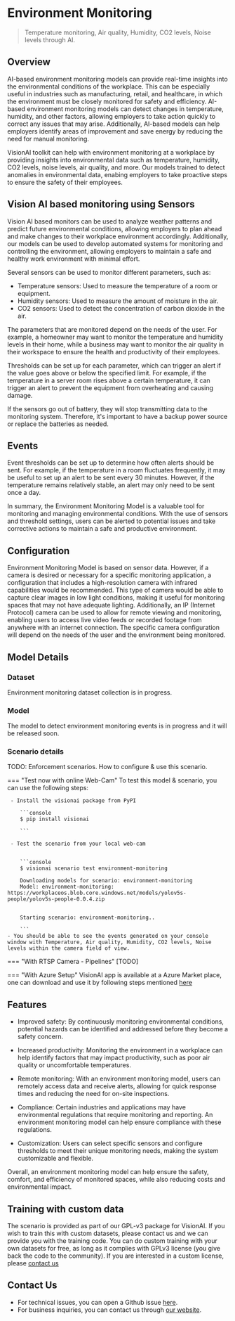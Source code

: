 # Environment Monitoring

> Temperature monitoring, Air quality, Humidity, CO2 levels, Noise levels through AI.

## Overview


AI-based environment monitoring models can provide real-time insights into the environmental conditions of the workplace. This can be especially useful in industries such as manufacturing, retail, and healthcare, in which the environment must be closely monitored for safety and efficiency. AI-based environment monitoring models can detect changes in temperature, humidity, and other factors, allowing employers to take action quickly to correct any issues that may arise. Additionally, AI-based models can help employers identify areas of improvement and save energy by reducing the need for manual monitoring.

VisionAI toolkit can help with environment monitoring at a workplace by providing insights into environmental data such as temperature, humidity, CO2 levels, noise levels, air quality, and more. Our models trained to detect anomalies in environmental data, enabing employers to take proactive steps to ensure the safety of their employees. 

## Vision AI based monitoring using Sensors

Vision AI based monitors can be used to analyze weather patterns and predict future environmental conditions, allowing employers to plan ahead and make changes to their workplace environment accordingly. Additionally, our models can be used to develop automated systems for monitoring and controlling the environment, allowing employers to maintain a safe and healthy work environment with minimal effort.

Several sensors can be used to monitor different parameters, such as:

- Temperature sensors: Used to measure the temperature of a room or equipment.
- Humidity sensors: Used to measure the amount of moisture in the air.
- CO2 sensors: Used to detect the concentration of carbon dioxide in the air.

The parameters that are monitored depend on the needs of the user. For example, a homeowner may want to monitor the temperature and humidity levels in their home, while a business may want to monitor the air quality in their workspace to ensure the health and productivity of their employees.

Thresholds can be set up for each parameter, which can trigger an alert if the value goes above or below the specified limit. For example, if the temperature in a server room rises above a certain temperature, it can trigger an alert to prevent the equipment from overheating and causing damage.

If the sensors go out of battery, they will stop transmitting data to the monitoring system. Therefore, it's important to have a backup power source or replace the batteries as needed.
    
## Events

Event thresholds can be set up to determine how often alerts should be sent. For example, if the temperature in a room fluctuates frequently, it may be useful to set up an alert to be sent every 30 minutes. However, if the temperature remains relatively stable, an alert may only need to be sent once a day.

In summary, the Environment Monitoring Model is a valuable tool for monitoring and managing environmental conditions. With the use of sensors and threshold settings, users can be alerted to potential issues and take corrective actions to maintain a safe and productive environment.


## Configuration

Environment Monitoring Model is based on sensor data.
However, if a camera is desired or necessary for a specific monitoring application, a configuration that includes a high-resolution camera with infrared capabilities would be recommended. This type of camera would be able to capture clear images in low light conditions, making it useful for monitoring spaces that may not have adequate lighting. Additionally, an IP (Internet Protocol) camera can be used to allow for remote viewing and monitoring, enabling users to access live video feeds or recorded footage from anywhere with an internet connection. The specific camera configuration will depend on the needs of the user and the environment being monitored.


## Model Details

### Dataset

Environment monitoring dataset collection is in progress.


### Model

The model to detect environment monitoring events is in progress and it will be released soon.

### Scenario details

TODO: Enforcement scenarios. How to configure & use this scenario.


=== "Test now with online Web-Cam"
     To test this model & scenario, you can use the following steps:

     - Install the visionai package from PyPI
     
        ```console
        $ pip install visionai
        
        ```
     
     - Test the scenario from your local web-cam
     

        ```console
        $ visionai scenario test environment-monitoring

        Downloading models for scenario: environment-monitoring
        Model: environment-monitoring: https://workplaceos.blob.core.windows.net/models/yolov5s-people/yolov5s-people-0.0.4.zip
        

        Starting scenario: environment-monitoring..

        ```
    - You should be able to see the events generated on your console window with Temperature, Air quality, Humidity, CO2 levels, Noise levels within the camera field of view.

=== "With RTSP Camera - Pipelines"
     [TODO]
 
=== "With Azure Setup"
     VisionAI app is available at a Azure Market place, one can download and use it by following steps mentioned [here](../overview/azure-managed-app.md)



## Features

- Improved safety: By continuously monitoring environmental conditions, potential hazards can be identified and addressed before they become a safety concern.

- Increased productivity: Monitoring the environment in a workplace can help identify factors that may impact productivity, such as poor air quality or uncomfortable temperatures.

- Remote monitoring: With an environment monitoring model, users can remotely access data and receive alerts, allowing for quick response times and reducing the need for on-site inspections.

- Compliance: Certain industries and applications may have environmental regulations that require monitoring and reporting. An environment monitoring model can help ensure compliance with these regulations.

- Customization: Users can select specific sensors and configure thresholds to meet their unique monitoring needs, making the system customizable and flexible.

Overall, an environment monitoring model can help ensure the safety, comfort, and efficiency of monitored spaces, while also reducing costs and environmental impact.


## Training with custom data

The scenario is provided as part of our GPL-v3 package for VisionAI. If you wish to train this with custom datasets, please contact us and we can provide you with the training code. You can do custom training with your own datasets for free, as long as it complies with GPLv3 license (you give back the code to the community). If you are interested in a custom license, please [contact us](../company/contact.md)


## Contact Us

- For technical issues, you can open a Github issue [here](https://github.com/visionify/visionai).
- For business inquiries, you can contact us through [our website](https://visionify.ai/contact).